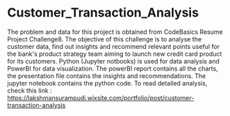 # Customer_Transaction_Analysis
The problem and data for this project is obtained from CodeBasics Resume Project Challenge8. 
The objective of this challenge is to analyse the customer data, find out insights and recommend relevant points useful for the bank's product strategy team aiming to launch new credit card product for its customers.
Python (Jupyter notbooks) is used for data analysis and PowerBI for data visualization. 
The powerBI report contains all the charts, the presentation file contains the insights and recommendations. The jupyter notebook contains the python code.
To read detailed analysis, check this link :
https://lakshmansurampudi.wixsite.com/portfolio/post/customer-transaction-analysis
